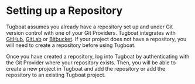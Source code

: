 # Setting up a Repository

Tugboat assumes you already have a repository set up and under Git version
control with one of your Git Providers. Tugboat integrates with
[GitHub](https://github.com), [GitLab](https://gitlab.com) or
[Bitbucket](https://bitbucket.org/product). If your project does not have a
repository, you will need to create a repository before using Tugboat.

Once you have created a repository, log into Tugboat by authenticating with the
Git Provider where your repository exists. Then, you will be able to create a
new project in Tugboat and add the repository or add the repository to an
existing Tugboat project.
